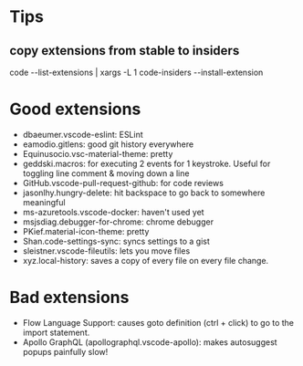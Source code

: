 # Tips

## copy extensions from stable to insiders

code --list-extensions | xargs -L 1 code-insiders --install-extension

# Good extensions
* dbaeumer.vscode-eslint: ESLint
* eamodio.gitlens: good git history everywhere
* Equinusocio.vsc-material-theme: pretty
* geddski.macros: for executing 2 events for 1 keystroke. Useful for toggling line comment & moving down a line
* GitHub.vscode-pull-request-github: for code reviews
* jasonlhy.hungry-delete: hit backspace to go back to somewhere meaningful
* ms-azuretools.vscode-docker: haven't used yet
* msjsdiag.debugger-for-chrome: chrome debugger
* PKief.material-icon-theme: pretty
* Shan.code-settings-sync: syncs settings to a gist
* sleistner.vscode-fileutils: lets you move files
* xyz.local-history: saves a copy of every file on every file change.

# Bad extensions
- Flow Language Support: causes goto definition (ctrl + click) to go to the import statement.
- Apollo GraphQL (apollographql.vscode-apollo): makes autosuggest popups painfully slow!
